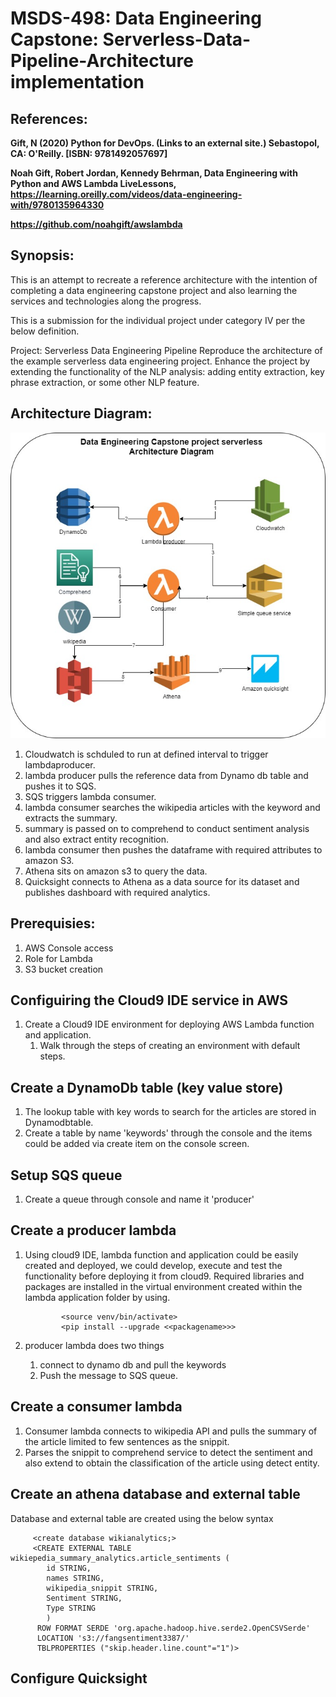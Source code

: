 # MSDS-498: Data Engineering Capstone: Serverless-Data-Pipeline-Architecture implementation

## References:
__Gift, N (2020) Python for DevOps. (Links to an external site.) Sebastopol, CA: O'Reilly. [ISBN: 9781492057697]__

__Noah Gift, Robert Jordan, Kennedy Behrman, Data Engineering with Python and AWS Lambda LiveLessons, https://learning.oreilly.com/videos/data-engineering-with/9780135964330__

__https://github.com/noahgift/awslambda__

## Synopsis:
This is an attempt to recreate a reference architecture with the intention of completing a data engineering capstone project and
also learning the services and technologies along the progress. 

This is a submission for the individual project under category IV per the below definition.

Project:  Serverless Data Engineering Pipeline
Reproduce the architecture of the example serverless data engineering project.
Enhance the project by extending the functionality of the NLP analysis:  adding entity extraction, key phrase extraction, or some other NLP feature.

## Architecture Diagram:

![Architecture_Diagram](https://github.com/shankarfierce/MSDS-498/blob/master/MSDS%20498_%20Data%20engineering%20project1.jpg)

1. Cloudwatch is schduled to run at defined interval to trigger lambdaproducer.
1. lambda producer pulls the reference data from Dynamo db table and pushes it to SQS.
1. SQS triggers lambda consumer.
1. lambda consumer searches the wikipedia articles with the keyword and extracts the summary.
1. summary is passed on to comprehend to conduct sentiment analysis and also extract entity recognition.
1. lambda consumer then pushes the dataframe with required attributes to amazon S3.
1. Athena sits on amazon s3 to query the data.
1. Quicksight connects to Athena as a data source for its dataset and publishes dashboard with required analytics.

## Prerequisies:
1. AWS Console access
2. Role for Lambda
3. S3 bucket creation

## Configuiring the Cloud9 IDE service in AWS
1. Create a Cloud9 IDE environment for deploying AWS Lambda function and application.
   1. Walk through the steps of creating an environment with default steps.

## Create a DynamoDb table (key value store)
1. The lookup table with key words to search for the articles are stored in Dynamodbtable.
1. Create a table by name 'keywords' through the console and the items could be added via create item on the console screen.

## Setup SQS queue
1. Create a queue through console and name it 'producer'

## Create a producer lambda
1. Using cloud9 IDE, lambda function and application could be easily created and deployed, we could develop, execute and test the functionality before deploying it from cloud9. Required libraries and packages are installed in the virtual environment created within the lambda application folder by using.

               <source venv/bin/activate>
               <pip install --upgrade <<packagename>>>
   
1. producer lambda does two things
   1. connect to dynamo db and pull the keywords 
   1. Push the message to SQS queue.

## Create a consumer lambda
1. Consumer lambda connects to wikipedia API and pulls the summary of the article limited to few sentences as the snippit. 
1. Parses the snippit to comprehend service to detect the sentiment and also extend to obtain the classification of the article using detect entity.

## Create an athena database and external table
Database and external table are created using the below syntax

         <create database wikianalytics;>
         <CREATE EXTERNAL TABLE wikiepedia_summary_analytics.article_sentiments (
            id STRING,
            names STRING,
            wikipedia_snippit STRING,
            Sentiment STRING,
            Type STRING
            ) 
          ROW FORMAT SERDE 'org.apache.hadoop.hive.serde2.OpenCSVSerde'
          LOCATION 's3://fangsentiment3387/'
          TBLPROPERTIES ("skip.header.line.count"="1")>

## Configure Quicksight
